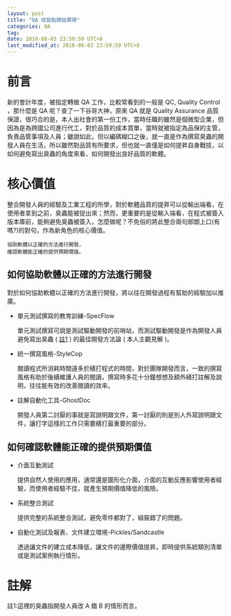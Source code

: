 ```yaml
---
layout: post
title: "QA 技能點開始累積"
categories: QA
tag: 
date: 2018-08-03 23:59:59 UTC+8 
last_modified_at: 2018-08-03 23:59:59 UTC+8 
---
```

# 前言

新的會計年度，被指定轉做 QA 工作，比較常看到的一般是 QC, Quality Control ，那什麼是 QA 呢？查了一下谷哥大神，原來 QA 就是 Quality Assurance 品質保證，很巧合的是，本人出社會的第一份工作，當時任職的雖然是個微型企業，但因為是為跨國公司進行代工，對於品質的成本買單，當時就被指定為品保的主管，負責品管事項及人員；雖說如此，但以編碼糊口之後，就一直是作為撰寫臭蟲的開發人員在生活，所以雖然對品質有所要求，但也就一直僅是如何提昇自身戰技，以如何避免寫出臭蟲的角度來看，如何開發出良好品質的軟體。

# 核心價值

整合開發人員的經驗及工業工程的所學，對於軟體品質的提昇可以從輸出端看，在使用者拿到之前，臭蟲能被捉出來；然而，更重要的是從輸入端看，在程式被簽入版本庫前，能夠避免臭蟲被簽入，怎麼做呢？不免俗的將此整合兩句郎朗上口(有嗎?)的對句，作為新角色的核心價值。

    協助軟體以正確的方法進行開發，
    確認軟體能正確的提供預期價值。

## 如何協助軟體以正確的方法進行開發

對於如何協助軟體以正確的方法進行開發，將以往在開發過程有幫助的經驗加以推廣。

* 單元測試撰寫的教育訓練-SpecFlow

    單元測試撰寫可說是測試驅動開發的前哨站，而測試驅動開發是作為開發人員避免寫出臭蟲 ( [註1](#R1) ) 的最佳開發方法論 ( 本人主觀見解 )。

* 統一撰寫風格-StyleCop 

    閱讀程式所消耗時間遠多於繕打程式的時間，對於團隊開發而言，一致的撰寫風格有助於後續維護人員的閱讀，撰寫時多花十分鐘想想及額外繕打註解及說明，往往能有效的改善閱讀的效率。

* 註解自動化工具-GhostDoc

    開發人員第二討厭的事就是寫說明跟文件，第一討厭的則是別人外寫說明跟文件，讓打字這樣的工作只需要繕打最重要的部分。

## 如何確認軟體能正確的提供預期價值

* 介面互動測試
    
    提供自然人使用的應用，通常還是圖形化介面，介面的互動反應影響使用者經驗，而使用者經驗不佳，就產生預期價值降低的風險。

* 系統整合測試

    提供完整的系統整合測試，避免零件都對了，組裝錯了的問題。

* 自動化測試及報表、文件建立環境-Pickles/Sandcastle

    透過讓文件的建立成本降低，讓文件的邊際價值提昇，即時提供系統類別清單或是測試案例執行情形。

# 註解
<span id="R1">註1:</span>這裡的臭蟲指開發人員改 A 錯 B 的情形而言。